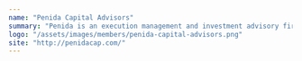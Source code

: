 ```yaml
---
name: "Penida Capital Advisors"
summary: "Penida is an execution management and investment advisory firm focused on the strategic deployment of capital benefiting growth opportunities in Indonesia and Asean."
logo: "/assets/images/members/penida-capital-advisors.png"
site: "http://penidacap.com/"
---
```


